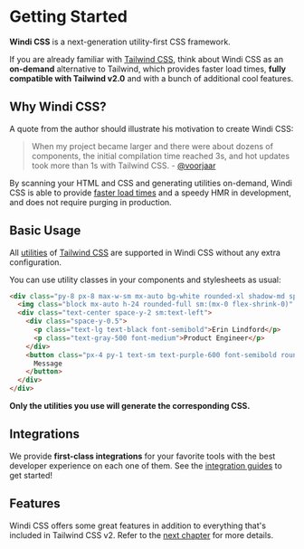 [tailwind css]: https://tailwindcss.com/docs
[discussions]: https://github.com/windicss/windicss/discussions
[GitHub Issues]: https://github.com/windicss/windicss/issues?q=is%3Aissue+is%3Aopen+sort%3Aupdated-desc
[GitHub Discussions]: https://github.com/windicss/windicss/discussions
[autoprefixer]: https://autoprefixer.github.io/
[utilities reference]: /utilities/
[utilities]: /utilities/
[directives]: /features/directives

[video comparison]: https://twitter.com/antfu7/status/1361398324587163648
[options]: /guide/configuration
[features]: /features/

# Getting Started

**Windi CSS** is a next-generation utility-first CSS framework.

If you are already familiar with [Tailwind CSS], think about Windi CSS as an **on-demand** alternative to Tailwind, which provides faster load times, **fully compatible with Tailwind v2.0** and with a bunch of additional cool features.

## Why Windi CSS?

A quote from the author should illustrate his motivation to create Windi CSS:

> When my project became larger and there were about dozens of components, the initial compilation time reached 3s, and hot updates took more than 1s with Tailwind CSS. - [@voorjaar](https://github.com/voorjaar)

By scanning your HTML and CSS and generating utilities on-demand, Windi CSS is able to provide [faster load times][video comparison] and a speedy HMR in development, and does not require purging in production.

## Basic Usage

All [utilities] of [Tailwind CSS] are supported in Windi CSS without any extra configuration.

You can use utility classes in your components and stylesheets as usual:

```html
<div class="py-8 px-8 max-w-sm mx-auto bg-white rounded-xl shadow-md space-y-2 sm:(py-4 flex items-center space-y-0 space-x-6)">
  <img class="block mx-auto h-24 rounded-full sm:(mx-0 flex-shrink-0)" src="/img/erin-lindford.jpg" alt="Woman's Face" />
  <div class="text-center space-y-2 sm:text-left">
    <div class="space-y-0.5">
      <p class="text-lg text-black font-semibold">Erin Lindford</p>
      <p class="text-gray-500 font-medium">Product Engineer</p>
    </div>
    <button class="px-4 py-1 text-sm text-purple-600 font-semibold rounded-full border border-purple-200 hover:(text-white bg-purple-600 border-transparent) focus:(outline-none ring-2 ring-purple-600 ring-offset-2)">
      Message
    </button>
  </div>
</div>
```

**Only the utilities you use will generate the corresponding CSS.**

## Integrations

We provide **first-class integrations** for your favorite tools with the best developer experience on each one of them. See the [integration guides](/guide/installation) to get started!

## Features

Windi CSS offers some great features in addition to everything that's included in Tailwind CSS v2. Refer to the [next chapter][features] for more details.
